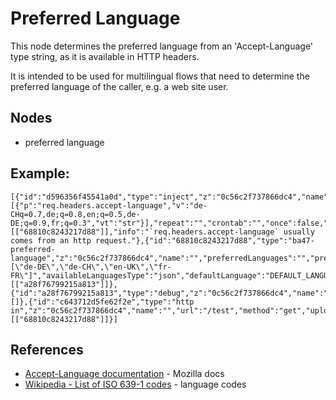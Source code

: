 # Preferred Language

This node determines the preferred language from an 'Accept-Language' type string, as it is available in HTTP headers.

It is intended to be used for multilingual flows that need to determine the preferred language of the caller, e.g. a web site user.

## Nodes

-   preferred language

## Example:

```
[{"id":"d596356f45541a0d","type":"inject","z":"0c56c2f737866dc4","name":"simulation","props":[{"p":"req.headers.accept-language","v":"de-CHq=0.7,de;q=0.8,en;q=0.5,de-DE;q=0.9,fr;q=0.3","vt":"str"}],"repeat":"","crontab":"","once":false,"onceDelay":0.1,"topic":"","x":160,"y":1200,"wires":[["68810c8243217d88"]],"info":"`req.headers.accept-language` usually comes from an http request."},{"id":"68810c8243217d88","type":"ba47-preferred-language","z":"0c56c2f737866dc4","name":"","preferredLanguages":"","preferredLanguagesType":"str","availableLanguages":"[\"de-DE\",\"de-CH\",\"en-UK\",\"fr-FR\"]","availableLanguagesType":"json","defaultLanguage":"DEFAULT_LANGUAGE","defaultLanguageType":"env","x":370,"y":1260,"wires":[["a28f76799215a813"]]},{"id":"a28f76799215a813","type":"debug","z":"0c56c2f737866dc4","name":"language","active":true,"tosidebar":true,"console":false,"tostatus":false,"complete":"language","targetType":"msg","statusVal":"","statusType":"auto","x":580,"y":1260,"wires":[]},{"id":"c643712d5fe62f2e","type":"http in","z":"0c56c2f737866dc4","name":"","url":"/test","method":"get","upload":false,"swaggerDoc":"","x":160,"y":1260,"wires":[["68810c8243217d88"]]}]
```

## References

-   [Accept-Language documentation](https://developer.mozilla.org/en-US/docs/Web/HTTP/Headers/Accept-Language) - Mozilla docs
-   [Wikipedia - List of ISO 639-1 codes](https://en.wikipedia.org/wiki/List_of_ISO_639-1_codes) - language codes
